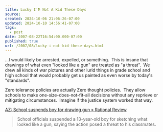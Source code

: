 ```yaml
---
title: Lucky I'M Not A Kid These Days
source: 
created: 2024-10-06 21:06:26-07:00
updated: 2024-10-10 14:56:41-07:00
tags:
  - post
date: 2007-08-22T16:54:00.000-07:00
published: true
url: /2007/08/lucky-i-not-kid-these-days.html
---
```



...I would likely be arrested, expelled, or something.  This is insane that drawings of what even "looked like a gun" are treated as "a threat".  We drew all kinds of war pictures and other lurid things in grade school and high school that would probably get us painted as even worse by today's "standards".  
  
Zero tolerance policies are actually Zero thought policies.  They allow schools to make one-size-does-not-fit-all decisions without any reprieve or mitigating circumstances.  Imagine if the justice system worked that way.  
  
[AZ: School suspends boy for drawing gun » Rational Review](https://www.rationalreview.com/content/34270)  

> School officials suspended a 13-year-old boy for sketching what looked like a gun, saying the action posed a threat to his classmates.
